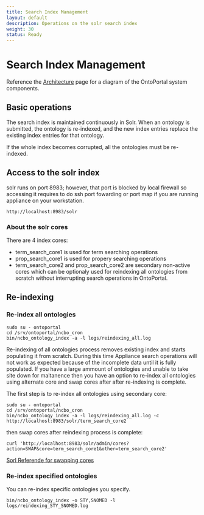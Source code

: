 ```yaml
---
title: Search Index Management
layout: default
description: Operations on the solr search index
weight: 30
status: Ready
---
```


# Search Index Management

Reference the <a href="{{site.baseurl}}/general/architecture_reference">Architecture</a> page 
for a diagram of the OntoPortal system components.

## Basic operations

The search index is maintained continuously in Solr.
When an ontology is submitted, the ontology is re-indexed, 
and the new index entries replace the existing index entries for that ontology.

If the whole index becomes corrupted, all the ontologies must be re-indexed.

## Access to the solr index
solr runs on port 8983; however, that port is blocked by local firewall so accessing it requires to do ssh port fowarding or port map if you are running appliance on your workstation. 
```
http://localhost:8983/solr
```
### About the solr cores

There are 4 index cores:
* term_search_core1 is used for term searching operations
* prop_search_core1 is used for propery searching operations
* term_search_core2 and prop_search_core2 are secondary non-active cores which can be optionaly used for reindexing all ontologies from scratch without interrupting search operations in OntoPortal.



## Re-indexing

### Re-index all ontologies

```
sudo su - ontoportal
cd /srv/ontoportal/ncbo_cron
bin/ncbo_ontology_index -a -l logs/reindexing_all.log
```
Re-indexing of all ontologies process removes existing index and starts populating it from scratch.  During this time Appliance search operations will not work as expected because of the incomplete data until it is fully populated.  If you have a large ammount of ontologies and unable to take site down for maitanence then you have an option to re-index all ontologies using alternate core and swap cores after after re-indexing is complete.

The first step is to re-index all ontologies using secondary core:
```
sudo su - ontoportal
cd /srv/ontoportal/ncbo_cron
bin/ncbo_ontology_index -a -l logs/reindexing_all.log -c http://localhost:8983/solr/term_search_core2

```
then swap cores after reindexing process is complete:
```
curl 'http://localhost:8983/solr/admin/cores?action=SWAP&core=term_search_core1&other=term_search_core2'
```
[Sorl Referende for swapping cores](https://lucene.apache.org/solr/guide/8_2/coreadmin-api.html#CoreAdminAPI-Input.4)

 
### Re-index specified ontologies

You can re-index specific ontologies you specify. 

```
bin/ncbo_ontology_index -o STY,SNOMED -l logs/reindexing_STY_SNOMED.log
```








